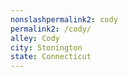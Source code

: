 ```yaml
---
﻿nonslashpermalink2: cody
permalink2: /cody/
alley: Cody
city: Stonington
state: Connecticut
---
```

